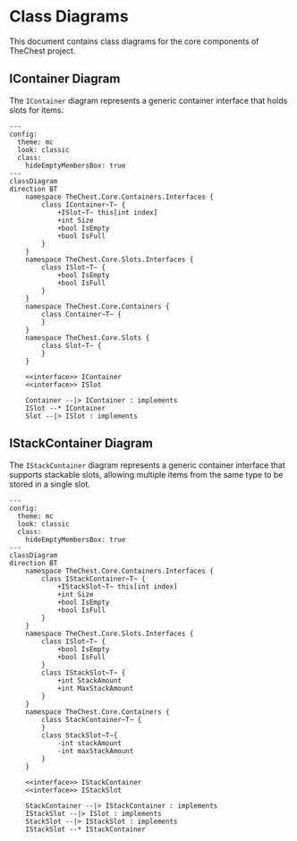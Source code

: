 # Class Diagrams

This document contains class diagrams for the core components of TheChest project.

## IContainer Diagram

The `IContainer` diagram represents a generic container interface that holds slots for items.

```mermaid
---
config:
  theme: mc
  look: classic
  class:
    hideEmptyMembersBox: true
---
classDiagram
direction BT
	namespace TheChest.Core.Containers.Interfaces {
        class IContainer~T~ {
	        +ISlot~T~ this[int index]
	        +int Size
	        +bool IsEmpty
	        +bool IsFull
        }
	}
	namespace TheChest.Core.Slots.Interfaces {
        class ISlot~T~ {
	        +bool IsEmpty
	        +bool IsFull
        }
	}
	namespace TheChest.Core.Containers {
        class Container~T~ {
        }
	}
	namespace TheChest.Core.Slots {
        class Slot~T~ {
        }
	}

	<<interface>> IContainer
	<<interface>> ISlot

    Container --|> IContainer : implements
    ISlot --* IContainer
    Slot --|> ISlot : implements
```

## IStackContainer Diagram
The `IStackContainer` diagram represents a generic container interface that supports stackable slots, allowing multiple items from the same type to be stored in a single slot.

```mermaid
---
config:
  theme: mc
  look: classic
  class:
    hideEmptyMembersBox: true
---
classDiagram
direction BT
	namespace TheChest.Core.Containers.Interfaces {
		class IStackContainer~T~ {
	        +IStackSlot~T~ this[int index]
	        +int Size
	        +bool IsEmpty
	        +bool IsFull
        }
	}
	namespace TheChest.Core.Slots.Interfaces {
        class ISlot~T~ {
	        +bool IsEmpty
	        +bool IsFull
        }
        class IStackSlot~T~ {
            +int StackAmount
            +int MaxStackAmount
        }
	}
	namespace TheChest.Core.Containers {
		class StackContainer~T~ {
        }
		class StackSlot~T~{
			-int stackAmount
			-int maxStackAmount
		}
	}

	<<interface>> IStackContainer
    <<interface>> IStackSlot

    StackContainer --|> IStackContainer : implements
    IStackSlot --|> ISlot : implements
    StackSlot --|> IStackSlot : implements
    IStackSlot --* IStackContainer
```
